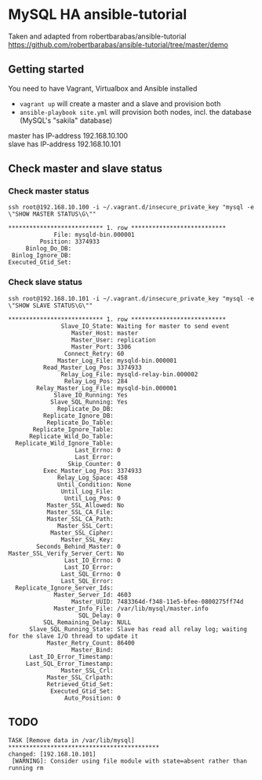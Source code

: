 # MySQL HA ansible-tutorial

Taken and adapted from robertbarabas/ansible-tutorial  
https://github.com/robertbarabas/ansible-tutorial/tree/master/demo

## Getting started

You need to have Vagrant, Virtualbox and Ansible installed

- `vagrant up` will create a master and a slave and provision both  
- `ansible-playbook site.yml` will provision both nodes, incl. the database (MySQL's "sakila" database)

master has IP-address 192.168.10.100  
slave has IP-address 192.168.10.101

## Check master and slave status

### Check master status

`ssh root@192.168.10.100 -i ~/.vagrant.d/insecure_private_key "mysql -e \"SHOW MASTER STATUS\G\"" `

```
*************************** 1. row ***************************
             File: mysqld-bin.000001
         Position: 3374933
     Binlog_Do_DB:
 Binlog_Ignore_DB:
Executed_Gtid_Set:
```

### Check slave status

`ssh root@192.168.10.101 -i ~/.vagrant.d/insecure_private_key "mysql -e \"SHOW SLAVE STATUS\G\"" `

```
*************************** 1. row ***************************
               Slave_IO_State: Waiting for master to send event
                  Master_Host: master
                  Master_User: replication
                  Master_Port: 3306
                Connect_Retry: 60
              Master_Log_File: mysqld-bin.000001
          Read_Master_Log_Pos: 3374933
               Relay_Log_File: mysqld-relay-bin.000002
                Relay_Log_Pos: 284
        Relay_Master_Log_File: mysqld-bin.000001
             Slave_IO_Running: Yes
            Slave_SQL_Running: Yes
              Replicate_Do_DB:
          Replicate_Ignore_DB:
           Replicate_Do_Table:
       Replicate_Ignore_Table:
      Replicate_Wild_Do_Table:
  Replicate_Wild_Ignore_Table:
                   Last_Errno: 0
                   Last_Error:
                 Skip_Counter: 0
          Exec_Master_Log_Pos: 3374933
              Relay_Log_Space: 458
              Until_Condition: None
               Until_Log_File:
                Until_Log_Pos: 0
           Master_SSL_Allowed: No
           Master_SSL_CA_File:
           Master_SSL_CA_Path:
              Master_SSL_Cert:
            Master_SSL_Cipher:
               Master_SSL_Key:
        Seconds_Behind_Master: 0
Master_SSL_Verify_Server_Cert: No
                Last_IO_Errno: 0
                Last_IO_Error:
               Last_SQL_Errno: 0
               Last_SQL_Error:
  Replicate_Ignore_Server_Ids:
             Master_Server_Id: 4603
                  Master_UUID: 7483364d-f348-11e5-bfee-0800275ff74d
             Master_Info_File: /var/lib/mysql/master.info
                    SQL_Delay: 0
          SQL_Remaining_Delay: NULL
      Slave_SQL_Running_State: Slave has read all relay log; waiting for the slave I/O thread to update it
           Master_Retry_Count: 86400
                  Master_Bind:
      Last_IO_Error_Timestamp:
     Last_SQL_Error_Timestamp:
               Master_SSL_Crl:
           Master_SSL_Crlpath:
           Retrieved_Gtid_Set:
            Executed_Gtid_Set:
                Auto_Position: 0
```


## TODO

```
TASK [Remove data in /var/lib/mysql] *******************************************
changed: [192.168.10.101]
 [WARNING]: Consider using file module with state=absent rather than running rm
```
